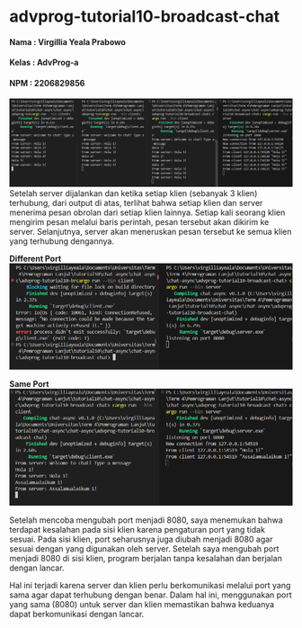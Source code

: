 # advprog-tutorial10-broadcast-chat
#### Nama : Virgillia Yeala Prabowo
#### Kelas : AdvProg-a
#### NPM : 2206829856

![Image 1](assets/images/image.png)
Setelah server dijalankan dan ketika setiap klien (sebanyak 3 klien) terhubung, dari output di atas, terlihat bahwa setiap klien dan server menerima pesan obrolan dari setiap klien lainnya. Setiap kali seorang klien mengirim pesan melalui baris perintah, pesan tersebut akan dikirim ke server. Selanjutnya, server akan meneruskan pesan tersebut ke semua klien yang terhubung dengannya.

**Different Port**
![Image 1](assets/images/image-dif.png)

**Same Port** 
![Image 1](assets/images/image-same.png)

Setelah mencoba mengubah port menjadi 8080, saya menemukan bahwa terdapat kesalahan pada sisi klien karena pengaturan port yang tidak sesuai. Pada sisi klien, port seharusnya juga diubah menjadi 8080 agar sesuai dengan yang digunakan oleh server. Setelah saya mengubah port menjadi 8080 di sisi klien, program berjalan tanpa kesalahan dan berjalan dengan lancar.

Hal ini terjadi karena server dan klien perlu berkomunikasi melalui port yang sama agar dapat terhubung dengan benar. Dalam hal ini, menggunakan port yang sama (8080) untuk server dan klien memastikan bahwa keduanya dapat berkomunikasi dengan lancar.